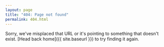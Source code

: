 ```yaml
---
layout: page
title: "404: Page not found"
permalink: 404.html
---
```


Sorry, we've misplaced that URL or it's pointing to something that doesn't exist.
[Head back home]({{ site.baseurl }}) to try finding it again.
